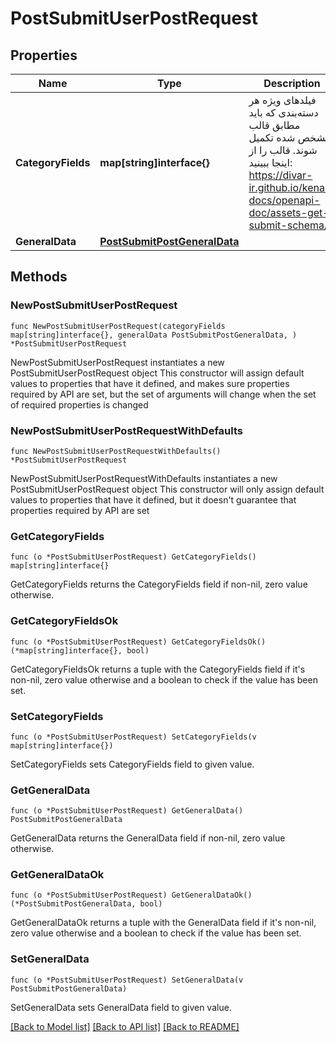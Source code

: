 # PostSubmitUserPostRequest

## Properties

Name | Type | Description | Notes
------------ | ------------- | ------------- | -------------
**CategoryFields** | **map[string]interface{}** | فیلدهای ویژه هر دسته‌بندی که باید مطابق قالب مشخص شده تکمیل شوند. قالب را از اینجا ببینید: https://divar-ir.github.io/kenar-docs/openapi-doc/assets-get-submit-schema/ | 
**GeneralData** | [**PostSubmitPostGeneralData**](PostSubmitPostGeneralData.md) |  | 

## Methods

### NewPostSubmitUserPostRequest

`func NewPostSubmitUserPostRequest(categoryFields map[string]interface{}, generalData PostSubmitPostGeneralData, ) *PostSubmitUserPostRequest`

NewPostSubmitUserPostRequest instantiates a new PostSubmitUserPostRequest object
This constructor will assign default values to properties that have it defined,
and makes sure properties required by API are set, but the set of arguments
will change when the set of required properties is changed

### NewPostSubmitUserPostRequestWithDefaults

`func NewPostSubmitUserPostRequestWithDefaults() *PostSubmitUserPostRequest`

NewPostSubmitUserPostRequestWithDefaults instantiates a new PostSubmitUserPostRequest object
This constructor will only assign default values to properties that have it defined,
but it doesn't guarantee that properties required by API are set

### GetCategoryFields

`func (o *PostSubmitUserPostRequest) GetCategoryFields() map[string]interface{}`

GetCategoryFields returns the CategoryFields field if non-nil, zero value otherwise.

### GetCategoryFieldsOk

`func (o *PostSubmitUserPostRequest) GetCategoryFieldsOk() (*map[string]interface{}, bool)`

GetCategoryFieldsOk returns a tuple with the CategoryFields field if it's non-nil, zero value otherwise
and a boolean to check if the value has been set.

### SetCategoryFields

`func (o *PostSubmitUserPostRequest) SetCategoryFields(v map[string]interface{})`

SetCategoryFields sets CategoryFields field to given value.


### GetGeneralData

`func (o *PostSubmitUserPostRequest) GetGeneralData() PostSubmitPostGeneralData`

GetGeneralData returns the GeneralData field if non-nil, zero value otherwise.

### GetGeneralDataOk

`func (o *PostSubmitUserPostRequest) GetGeneralDataOk() (*PostSubmitPostGeneralData, bool)`

GetGeneralDataOk returns a tuple with the GeneralData field if it's non-nil, zero value otherwise
and a boolean to check if the value has been set.

### SetGeneralData

`func (o *PostSubmitUserPostRequest) SetGeneralData(v PostSubmitPostGeneralData)`

SetGeneralData sets GeneralData field to given value.



[[Back to Model list]](../README.md#documentation-for-models) [[Back to API list]](../README.md#documentation-for-api-endpoints) [[Back to README]](../README.md)


